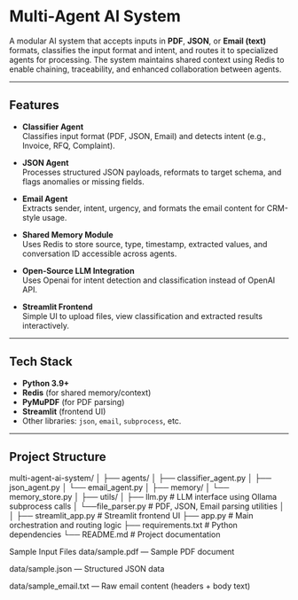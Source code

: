 # Multi-Agent AI System

A modular AI system that accepts inputs in **PDF**, **JSON**, or **Email (text)** formats, classifies the input format and intent, and routes it to specialized agents for processing. The system maintains shared context using Redis to enable chaining, traceability, and enhanced collaboration between agents.

---

## Features

- **Classifier Agent**  
  Classifies input format (PDF, JSON, Email) and detects intent (e.g., Invoice, RFQ, Complaint).

- **JSON Agent**  
  Processes structured JSON payloads, reformats to target schema, and flags anomalies or missing fields.

- **Email Agent**  
  Extracts sender, intent, urgency, and formats the email content for CRM-style usage.

- **Shared Memory Module**  
  Uses Redis to store source, type, timestamp, extracted values, and conversation ID accessible across agents.

- **Open-Source LLM Integration**  
  Uses Openai for intent detection and classification instead of OpenAI API.

- **Streamlit Frontend**  
  Simple UI to upload files, view classification and extracted results interactively.

---

## Tech Stack

- **Python 3.9+**
- **Redis** (for shared memory/context)
- **PyMuPDF** (for PDF parsing)
- **Streamlit** (frontend UI)
- Other libraries: `json`, `email`, `subprocess`, etc.

---

## Project Structure

multi-agent-ai-system/
│
├── agents/
│ ├── classifier_agent.py
│ ├── json_agent.py
│ └── email_agent.py
│
├── memory/
│ └── memory_store.py
│
├── utils/
│ ├── llm.py # LLM interface using Ollama subprocess calls
│ └──file_parser.py # PDF, JSON, Email parsing utilities
│ 
│
├── streamlit_app.py # Streamlit frontend UI
├── app.py # Main orchestration and routing logic
├── requirements.txt # Python dependencies
└── README.md # Project documentation





Sample Input Files
data/sample.pdf — Sample PDF document

data/sample.json — Structured JSON data

data/sample_email.txt — Raw email content (headers + body text)

